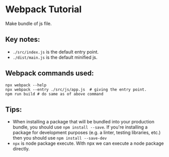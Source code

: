 # Webpack Tutorial

Make bundle of js file. 

## Key notes:
- `./src/index.js` is the default entry point.
- `./dist/main.js` is the default minified js.
  
## Webpack commands used:
```
npx webpack --help
npx webpack --entry ./src/js/app.js  # giving the entry point.
npm run build # do same as of above command
```

## Tips:

- When installing a package that will be bundled into your production bundle, you should use `npm install --save`. If you're installing a package for development purposes (e.g. a linter, testing libraries, etc.) then you should use `npm install --save-dev`
- `npx` is node package execute. With npx we can execute a node package directly.

